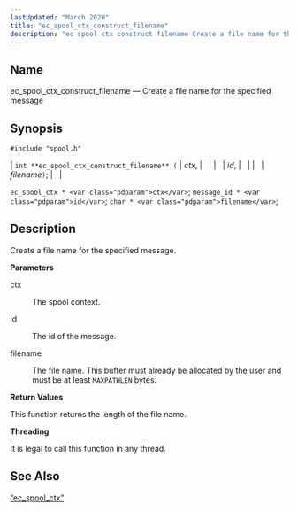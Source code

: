 ```yaml
---
lastUpdated: "March 2020"
title: "ec_spool_ctx_construct_filename"
description: "ec spool ctx construct filename Create a file name for the specified message int ec spool ctx construct filename ctx id filename ec spool ctx ctx message id id char filename Create a file name for the specified message ctx The spool context id The id of the message filename..."
---
```


<a name="apis.ec_spool_ctx_construct_filename"></a> 
## Name

ec_spool_ctx_construct_filename — Create a file name for the specified message

## Synopsis

`#include "spool.h"`

| `int **ec_spool_ctx_construct_filename** (` | <var class="pdparam">ctx</var>, |   |
|   | <var class="pdparam">id</var>, |   |
|   | <var class="pdparam">filename</var>`)`; |   |

`ec_spool_ctx * <var class="pdparam">ctx</var>`;
`message_id * <var class="pdparam">id</var>`;
`char * <var class="pdparam">filename</var>`;<a name="idp62262160"></a> 
## Description

Create a file name for the specified message.

**<a name="idp62263392"></a> Parameters**

<dl class="variablelist">

<dt>ctx</dt>

<dd>

The spool context.

</dd>

<dt>id</dt>

<dd>

The id of the message.

</dd>

<dt>filename</dt>

<dd>

The file name. This buffer must already be allocated by the user and must be at least `MAXPATHLEN` bytes.

</dd>

</dl>

**<a name="idp62270304"></a> Return Values**

This function returns the length of the file name.

**<a name="idp62271248"></a> Threading**

It is legal to call this function in any thread.

<a name="idp62272352"></a> 
## See Also

[“ec_spool_ctx”](/momentum/3/3-api/structs-ec-spool-ctx)